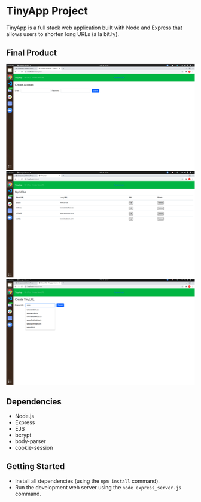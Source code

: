 # TinyApp Project

TinyApp is a full stack web application built with Node and Express that allows users to shorten long URLs (à la bit.ly).

## Final Product

!["Screenshot of Account Page"](https://github.com/dattphan15/tinyapp/blob/master/docs/account-page.png)
!["Screenshot of URLs Page"](https://github.com/dattphan15/tinyapp/blob/master/docs/urls-page.png)
!["Screenshot of Create URL Page"](https://github.com/dattphan15/tinyapp/blob/master/docs/create-urls-page.png)

## Dependencies

- Node.js
- Express
- EJS
- bcrypt
- body-parser
- cookie-session

## Getting Started

- Install all dependencies (using the `npm install` command).
- Run the development web server using the `node express_server.js` command.